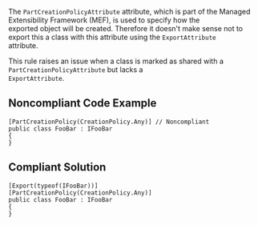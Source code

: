 
The `PartCreationPolicyAttribute` attribute, which is part of the Managed Extensibility Framework (MEF), is used to specify how the<br>exported object will be created. Therefore it doesn't make sense not to export this a class with this attribute using the `ExportAttribute`<br>attribute.

This rule raises an issue when a class is marked as shared with a `PartCreationPolicyAttribute` but lacks a<br>`ExportAttribute`.

## Noncompliant Code Example


    [PartCreationPolicy(CreationPolicy.Any)] // Noncompliant
    public class FooBar : IFooBar
    {
    }


## Compliant Solution


    [Export(typeof(IFooBar))]
    [PartCreationPolicy(CreationPolicy.Any)]
    public class FooBar : IFooBar
    {
    }

